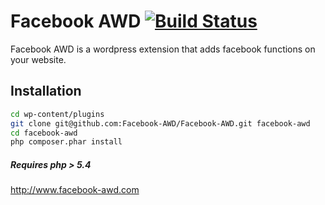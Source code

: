 Facebook AWD [![Build Status](https://travis-ci.org/Facebook-AWD/Facebook-AWD.svg?branch=Version2)](https://travis-ci.org/Facebook-AWD/Facebook-AWD)
=========

Facebook AWD is a wordpress extension that adds facebook functions on your website.

Installation
--------------

```sh
cd wp-content/plugins
git clone git@github.com:Facebook-AWD/Facebook-AWD.git facebook-awd
cd facebook-awd
php composer.phar install
```

##### Requires php > 5.4

http://www.facebook-awd.com